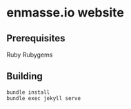 # enmasse.io website

## Prerequisites

Ruby
Rubygems

## Building

    bundle install
    bundle exec jekyll serve
